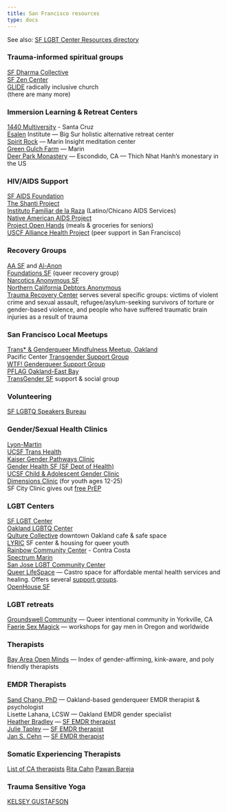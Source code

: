 ```yaml
---
title: San Francisco resources
type: docs
---
```


See also: [SF LGBT Center Resources directory](https://www.sfcenter.org/resources/)  

### Trauma-informed spiritual groups
[SF Dharma Collective](https://sfdharmacollective.org/)  
[SF Zen Center](http://sfzc.org/)  
[GLIDE](https://www.glide.org/) radically inclusive church  
(there are many more)  

### Immersion Learning & Retreat Centers
[1440 Multiversity](http://1440.org/) - Santa Cruz  
[Esalen](https://www.esalen.org/) Institute — Big Sur holistic alternative retreat center  
[Spirit Rock](https://www.spiritrock.org/) — Marin Insight meditation center  
[Green Gulch Farm](http://sfzc.org/green-gulch) — Marin  
[Deer Park Monastery](https://deerparkmonastery.org/) — Escondido, CA — Thich Nhat Hanh’s monestary in the US  

### HIV/AIDS Support
[SF AIDS Foundation](http://www.sfaf.org/)  
[The Shanti Project](http://www.shanti.org/)  
[Instituto Familiar de la Raza](http://ifrsf.org/) (Latino/Chicano AIDS Services)  
[Native American AIDS Project](http://www.naap-ca.org/)  
[Project Open Hands](http://www.openhand.org/) (meals & groceries for seniors)  
[USCF Alliance Health Project](http://www.ucsf-ahp.org/) (peer support in San Francisco)  

### Recovery Groups
[AA SF](http://www.aasf.org/home.cfm) and [Al-Anon](http://www.ncwsa.org/)  
[Foundations SF](http://www.foundationsrecoverynetwork.com/outpatient-treatment/foundations-san-francisco/#tab1) (queer recovery group)  
[Narcotics Anonymous SF](http://sfna.org/)  
[Northern California Debtors Anonymous](https://www.ncdaweb.org/)  
[Trauma Recovery Center](http://traumarecoverycenter.org/) serves several specific groups: victims of violent crime and sexual assault, refugee/asylum-seeking survivors of torture or gender-based violence, and people who have suffered traumatic brain injuries as a result of trauma

### San Francisco Local Meetups
[Trans* & Genderqueer Mindfulness Meetup, Oakland](https://www.meetup.com/TGQMM-Trans-Genderqueer-Mindfulness-Meetup-Oakland/?_cookie-check=9JDqYEVNZd5QS5N0)  
Pacific Center [Transgender Support Group](http://pacificcenter.org/transgenderts)  
[WTF! Genderqueer Support Group](http://pacificcenter.org/genderqueergender-variant)  
[PFLAG Oakland-East Bay](http://pflag-eastbay.org/)  
[TransGender SF](http://tgsf.org/) support & social group  

### Volunteering
[SF LGBTQ Speakers Bureau](https://sfspeakersbureau.org/)

### Gender/Sexual Health Clinics
[Lyon-Martin](http://lyon-martin.org/)  
[UCSF Trans Health](http://transhealth.ucsf.edu)  
[Kaiser Gender Pathways Clinic](https://thrive.kaiserpermanente.org/care-near-you/northern-california/sanfrancisco/departments/gender-pathways-clinic/)  
[Gender Health SF (SF Dept of Health)](https://www.sfdph.org/dph/comupg/oprograms/THS/default2.asp)  
[UCSF Child & Adolescent Gender Clinic](https://www.ucsfbenioffchildrens.org/clinics/child_and_adolescent_gender_center/)  
[Dimensions Clinic](http://www.dimensionsclinic.org/) (for youth ages 12-25)  
SF City Clinic gives out [free PrEP](http://www.sfcityclinic.org/services/prep.asp)  

### LGBT Centers
[SF LGBT Center](http://www.sfcenter.org/)  
[Oakland LGBTQ Center](https://www.oaklandlgbtqcenter.org/)  
[Qulture Collective](http://www.qulturecollective.com/) downtown Oakland cafe & safe space  
[LYRIC](http://lyric.org/) SF center & housing for queer youth  
[Rainbow Community Center](http://rainbowcc.org/) - Contra Costa  
[Spectrum Marin](http://www.spectrummarin.org/)  
[San Jose LGBT Community Center](https://www.defrankcenter.org/)  
[Queer LifeSpace](http://www.queerlifespace.org/) — Castro space for affordable mental health services and healing. Offers several [support groups](http://www.queerlifespace.org/services-2/).  
[OpenHouse SF](https://www.openhouse-sf.org/)  

### LGBT retreats
[Groundswell Community](https://www.groundswellretreat.com/) — Queer intentional community in Yorkville, CA  
[Faerie Sex Magick](http://www.faeriesexmagick.org/) — workshops for gay men in Oregon and worldwide  

### Therapists
[Bay Area Open Minds](https://bayareaopenminds.org/) — Index of gender-affirming, kink-aware, and poly friendly therapists

### EMDR Therapists
[Sand Chang, PhD](http://sandchang.com/) — Oakland-based genderqueer EMDR therapist & psychologist  
Lisette Lahana, LCSW — Oakland EMDR gender specialist  
[Heather Bradley](http://www.drheatherbradley.com/) — [SF EMDR therapist](https://www.emdria.org/members/?id=56596647)  
[Julie Tapley](http://www.julietapleymft.com/) — [SF EMDR therapist](https://www.emdria.org/members/?id=28491608)  
[Jan S. Cehn](http://www.jancehnlcsw.com/) — [SF EMDR therapist](https://www.emdria.org/members/?id=28538678)

### Somatic Experiencing Therapists
[List of CA therapists](https://sepractitioner.membergrove.com/search-directory.php?sb=loc&st=USA+California+CA_North)
[Rita Cahn](https://sepractitioner.membergrove.com/member-details.php?id=165)
[Pawan Bareja](https://sepractitioner.membergrove.com/member-details.php?id=2319)

### Trauma Sensitive Yoga
[KELSEY GUSTAFSON](http://kelseygustafson.com/)
